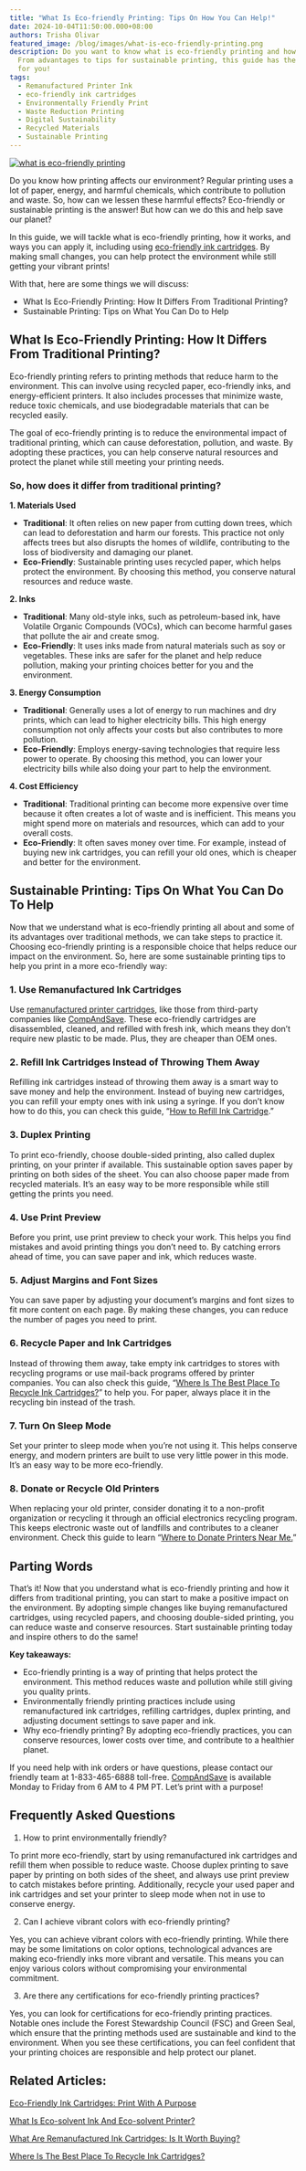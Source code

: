 ```yaml
---
title: "What Is Eco-friendly Printing: Tips On How You Can Help!"
date: 2024-10-04T11:50:00.000+08:00
authors: Trisha Olivar
featured_image: /blog/images/what-is-eco-friendly-printing.png
description: Do you want to know what is eco-friendly printing and how it works?
  From advantages to tips for sustainable printing, this guide has the answers
  for you!
tags:
  - Remanufactured Printer Ink
  - eco-friendly ink cartridges
  - Environmentally Friendly Print
  - Waste Reduction Printing
  - Digital Sustainability
  - Recycled Materials
  - Sustainable Printing
---
```

[![what is eco-friendly printing](/blog/images/what-is-eco-friendly-printing.png "What Is Eco-friendly Printing: Tips On How You Can Help! | 2024")](/blog/images/what-is-eco-friendly-printing.png)

Do you know how printing affects our environment? Regular printing uses a lot of paper, energy, and harmful chemicals, which contribute to pollution and waste.  So, how can we lessen these harmful effects? Eco-friendly or sustainable printing is the answer! But how can we do this and help save our planet?



In this guide, we will tackle what is eco-friendly printing, how it works, and ways you can apply it, including using [eco-friendly ink cartridges](https://www.compandsave.com/blog/posts/eco-friendly-ink-cartridges-print-with-a-purpose-2024.html). By making small changes, you can help protect the environment while still getting your vibrant prints!



With that, here are some things we will discuss:

* What Is Eco-Friendly Printing: How It Differs From Traditional Printing?
* Sustainable Printing: Tips on What You Can Do to Help

## What Is Eco-Friendly Printing: How It Differs From Traditional Printing?

Eco-friendly printing refers to printing methods that reduce harm to the environment. This can involve using recycled paper, eco-friendly inks, and energy-efficient printers. It also includes processes that minimize waste, reduce toxic chemicals, and use biodegradable materials that can be recycled easily.



The goal of eco-friendly printing is to reduce the environmental impact of traditional printing, which can cause deforestation, pollution, and waste. By adopting these practices, you can help conserve natural resources and protect the planet while still meeting your printing needs.

### So, how does it differ from traditional printing?

**1. Materials Used**

* **Traditional**: It often relies on new paper from cutting down trees, which can lead to deforestation and harm our forests. This practice not only affects trees but also disrupts the homes of wildlife, contributing to the loss of biodiversity and damaging our planet.
* **Eco-Friendly**: Sustainable printing uses recycled paper, which helps protect the environment. By choosing this method, you conserve natural resources and reduce waste.

**2. Inks**

* **Traditional**: Many old-style inks, such as petroleum-based ink, have Volatile Organic Compounds (VOCs), which can become harmful gases that pollute the air and create smog.
* **Eco-Friendly**: It uses inks made from natural materials such as soy or vegetables. These inks are safer for the planet and help reduce pollution, making your printing choices better for you and the environment.

**3. Energy Consumption**

* **Traditional**: Generally uses a lot of energy to run machines and dry prints, which can lead to higher electricity bills. This high energy consumption not only affects your costs but also contributes to more pollution.
* **Eco-Friendly**: Employs energy-saving technologies that require less power to operate. By choosing this method, you can lower your electricity bills while also doing your part to help the environment.

**4. Cost Efficiency**

* **Traditional**: Traditional printing can become more expensive over time because it often creates a lot of waste and is inefficient. This means you might spend more on materials and resources, which can add to your overall costs.
* **Eco-Friendly**: It often saves money over time. For example, instead of buying new ink cartridges, you can refill your old ones, which is cheaper and better for the environment.

## Sustainable Printing: Tips On What You Can Do To Help

Now that we understand what is eco-friendly printing all about and some of its advantages over traditional methods, we can take steps to practice it. Choosing eco-friendly printing is a responsible choice that helps reduce our impact on the environment. So, here are some sustainable printing tips to help you print in a more eco-friendly way:

### 1. Use Remanufactured Ink Cartridges

Use [remanufactured printer cartridges](https://www.compandsave.com/blog/posts/remanufactured-printer-cartridges-how-are-they-made.html), like those from third-party companies like [CompAndSave](https://www.compandsave.com/). These eco-friendly cartridges are disassembled, cleaned, and refilled with fresh ink, which means they don’t require new plastic to be made. Plus, they are cheaper than OEM ones.

### 2. Refill Ink Cartridges Instead of Throwing Them Away

Refilling ink cartridges instead of throwing them away is a smart way to save money and help the environment. Instead of buying new cartridges, you can refill your empty ones with ink using a syringe. If you don’t know how to do this, you can check this guide, “[How to Refill Ink Cartridge](https://www.compandsave.com/blog/posts/how-to-refill-ink-cartridge-easy-steps-compandsave-2024.html).”

### 3. Duplex Printing

To print eco-friendly, choose double-sided printing, also called duplex printing, on your printer if available. This sustainable option saves paper by printing on both sides of the sheet. You can also choose paper made from recycled materials. It’s an easy way to be more responsible while still getting the prints you need.

### 4. Use Print Preview

Before you print, use print preview to check your work. This helps you find mistakes and avoid printing things you don’t need to. By catching errors ahead of time, you can save paper and ink, which reduces waste.

### 5. Adjust Margins and Font Sizes

You can save paper by adjusting your document’s margins and font sizes to fit more content on each page. By making these changes, you can reduce the number of pages you need to print.

### 6. Recycle Paper and Ink Cartridges

Instead of throwing them away, take empty ink cartridges to stores with recycling programs or use mail-back programs offered by printer companies. You can also check this guide, “[Where Is The Best Place To Recycle Ink Cartridges?](https://www.compandsave.com/blog/posts/where-is-the-best-place-to-recycle-ink-cartridges.html)” to help you. For paper, always place it in the recycling bin instead of the trash.

### 7. Turn On Sleep Mode

Set your printer to sleep mode when you’re not using it. This helps conserve energy, and modern printers are built to use very little power in this mode. It’s an easy way to be more eco-friendly.

### 8. Donate or Recycle Old Printers

When replacing your old printer, consider donating it to a non-profit organization or recycling it through an official electronics recycling program. This keeps electronic waste out of landfills and contributes to a cleaner environment. Check this guide to learn “[Where to Donate Printers Near Me.](https://www.compandsave.com/help/articles/22945409177613/where-to-donate-printers-near-me-explore-nearby-options-for-giving)”

## Parting Words

That’s it! Now that you understand what is eco-friendly printing and how it differs from traditional printing, you can start to make a positive impact on the environment. By adopting simple changes like buying remanufactured cartridges, using recycled papers, and choosing double-sided printing, you can reduce waste and conserve resources. Start sustainable printing today and inspire others to do the same!



**Key takeaways:**

* Eco-friendly printing is a way of printing that helps protect the environment. This method reduces waste and pollution while still giving you quality prints.
* Environmentally friendly printing practices include using remanufactured ink cartridges, refilling cartridges, duplex printing, and adjusting document settings to save paper and ink.
* Why eco-friendly printing? By adopting eco-friendly practices, you can conserve resources, lower costs over time, and contribute to a healthier planet.



If you need help with ink orders or have questions, please contact our friendly team at 1-833-465-6888 toll-free. [CompAndSave](https://www.compandsave.com/) is available Monday to Friday from 6 AM to 4 PM PT. Let’s print with a purpose!

## Frequently Asked Questions

1. How to print environmentally friendly?

To print more eco-friendly, start by using remanufactured ink cartridges and refill them when possible to reduce waste. Choose duplex printing to save paper by printing on both sides of the sheet, and always use print preview to catch mistakes before printing. Additionally, recycle your used paper and ink cartridges and set your printer to sleep mode when not in use to conserve energy.

2. Can I achieve vibrant colors with eco-friendly printing?

Yes, you can achieve vibrant colors with eco-friendly printing. While there may be some limitations on color options, technological advances are making eco-friendly inks more vibrant and versatile. This means you can enjoy various colors without compromising your environmental commitment.

3. Are there any certifications for eco-friendly printing practices?

Yes, you can look for certifications for eco-friendly printing practices. Notable ones include the Forest Stewardship Council (FSC) and Green Seal, which ensure that the printing methods used are sustainable and kind to the environment. When you see these certifications, you can feel confident that your printing choices are responsible and help protect our planet.

## Related Articles:

[Eco-Friendly Ink Cartridges: Print With A Purpose](https://www.compandsave.com/environmentally-friendly-ink-cartridges)

[What Is Eco-solvent Ink And Eco-solvent Printer?](https://www.compandsave.com/what-is-an-eco-solvent-printer-and-eco-solvent-ink)

[What Are Remanufactured Ink Cartridges: Is It Worth Buying?](https://www.compandsave.com/what-are-remanufactured-ink-cartridges-guide)

[Where Is The Best Place To Recycle Ink Cartridges?](<Where Is The Best Place To Recycle Ink Cartridges?>)
